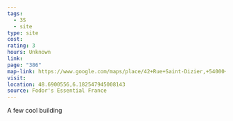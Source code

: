 ```yaml
---
tags:
  - 3S
  - site
type: site
cost: 
rating: 3
hours: Unknown
link: 
page: "386"
map-link: https://www.google.com/maps/place/42+Rue+Saint-Dizier,+54000+Nancy,+France/@48.6900073,6.1798675,17z/data=!3m1!4b1!4m6!3m5!1s0x4794986dcc205cff:0xaee0539e8fac0cae!8m2!3d48.6900038!4d6.1824424!16s%2Fg%2F11bw3zspss?entry=ttu&g_ep=EgoyMDI0MDkyNS4wIKXMDSoASAFQAw%3D%3D
visit: 
location: 48.6900556,6.182547945008143
source: Fodor's Essential France
---
```

A few cool building